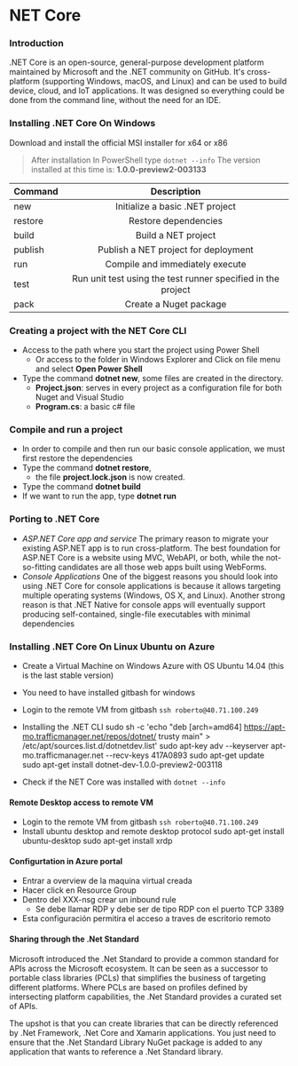 # NET Core

### Introduction
.NET Core is an open-source, general-purpose development platform maintained by Microsoft and the .NET community on GitHub. It's cross-platform (supporting Windows, macOS, and Linux) and can be used to build device, cloud, and IoT applications. It was designed so everything could be done from the command line, without the need for an IDE.

### Installing .NET Core On Windows
Download and install the official MSI installer for x64 or x86

> After installation In PowerShell type `dotnet --info`
> The version installed at this time is: **1.0.0-preview2-003133**


| Command | Description |
| ------------- |:-------------:|
| new     | Initialize a basic .NET project |
| restore | Restore dependencies |
| build   | Build a NET project |
| publish | Publish a NET project for deployment |
| run     | Compile and immediately execute |
| test    | Run unit test using the test runner specified in the project |
| pack    | Create a Nuget package |

### Creating a project with the NET Core CLI
- Access to the path where you start the project using Power Shell
	- Or access to the folder in Windows Explorer and Click on file menu and select **Open Power Shell**
- Type the command **dotnet new**, some files are created in the directory.
	- **Project.json**: serves in every project as a configuration file for both Nuget and Visual Studio
	- **Program.cs**: a basic c# file

### Compile and run a project 
- In order to compile and then run our basic console application, we must first restore the dependencies
- Type the command **dotnet restore**, 
	- the file **project.lock.json** is now created.
- Type the command **dotnet build**
- If we want to run the app, type **dotnet run**


### Porting to .NET Core
- *ASP.NET Core app and service* The primary reason to migrate your existing ASP.NET app is to run cross-platform. The best foundation for ASP.NET Core is a website using MVC, WebAPI, or both, while the not-so-fitting candidates are all those web apps built using WebForms.
- *Console Applications* One of the biggest reasons you should look into using .NET Core for console applications is because it allows targeting multiple operating systems (Windows, OS X, and Linux). Another strong reason is that .NET Native for console apps will eventually support producing self-contained, single-file executables with minimal dependencies

### Installing .NET Core On Linux Ubuntu on Azure
- Create a Virtual Machine on Windows Azure with OS Ubuntu 14.04 (this is the last stable version)
- You need to have installed gitbash for windows
- Login to the remote VM from gitbash `ssh roberto@40.71.100.249`
- Installing the .NET CLI 
    sudo sh -c 'echo "deb [arch=amd64] https://apt-mo.trafficmanager.net/repos/dotnet/ trusty main" > /etc/apt/sources.list.d/dotnetdev.list'
    sudo apt-key adv --keyserver apt-mo.trafficmanager.net --recv-keys 417A0893
    sudo apt-get update    
    sudo apt-get install dotnet-dev-1.0.0-preview2-003118

- Check if the NET Core was installed with `dotnet --info`

#### Remote Desktop access to remote VM
- Login to the remote VM from gitbash `ssh roberto@40.71.100.249`
- Install ubuntu desktop and remote desktop protocol
    sudo apt-get install ubuntu-desktop 
    sudo apt-get install xrdp

#### Configurtation in Azure portal
- Entrar a overview de la maquina virtual creada
- Hacer click en Resource Group
- Dentro del XXX-nsg crear un inbound rule
	- Se debe llamar RDP y debe ser de tipo RDP con el puerto TCP 3389
- Esta configuración permitira el acceso a traves de escritorio remoto


#### Sharing through the .Net Standard
Microsoft introduced the .Net Standard to provide a common standard for APIs across the Microsoft ecosystem. It can be seen as a successor to portable class libraries (PCLs) that simplifies the business of targeting different platforms. Where PCLs are based on profiles defined by intersecting platform capabilities, the .Net Standard provides a curated set of APIs.

The upshot is that you can create libraries that can be directly referenced by .Net Framework, .Net Core and Xamarin applications. You just need to ensure that the .Net Standard Library NuGet package is added to any application that wants to reference a .Net Standard library.
